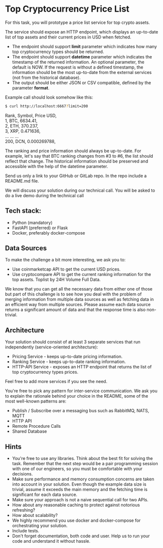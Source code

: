# Top Cryptocurrency Price List

For this task, you will prototype a price list service for top crypto assets.

The service should expose an HTTP endpoint, which displays an up-to-date list of top assets and their current prices in USD when fetched.

- The endpoint should support **limit** parameter which indicates how many top cryptocurrency types should be returned.
- The endpoint should support **datetime** parameter which indicates the timestamp of the returned information. An optional parameter, the default is NOW. If the request is without a defined timestamp, the information should be the most up-to-date from the external services (not from the historical database).
- The output should be either JSON or CSV compatible, defined by the parameter **format**.

Example call should look somehow like this:
```bash
$ curl http://localhost:6667?limit=200
```

Rank, Symbol, Price USD, <br>
1, BTC, 6634.41, <br>
2, ETH, 370.237, <br>
3, XRP, 0.471636, <br>
... ... ... <br>
200, DCN, 0.000269788,

The ranking and price information should always be up-to-date. For example, let's say that BTC ranking changes from #3 to #6, the list should reflect that change. The historical information should be preserved and accessible with the help of the datetime parameter.

Send us only a link to your GitHub or GitLab repo. In the repo include a README.md file.

We will discuss your solution during our technical call. You will be asked to do a live demo during the technical call

## Tech stack:
- Python (mandatory)
- FastAPI (preferred) or Flask
- Docker, preferably docker-compose

## Data Sources
To make the challenge a bit more interesting, we ask you to:
- Use coinmarketcap API to get the current USD prices.
- Use cryptocompare API to get the current ranking information for the top assets. Toplist by 24H Volume Full Data.

We know that you can get all the necessary data from either one of those but part of this challenge is to see how you deal with the problem of merging information from multiple data sources as well as fetching data in an efficient way from multiple sources. Please assume each data source returns a significant amount of data and that the response time is also non-trivial.

## Architecture
Your solution should consist of at least 3 separate services that run independently (service-oriented architecture):
- Pricing Service - keeps up-to-date pricing information.
- Ranking Service - keeps up-to-date ranking information.
- HTTP-API Service - exposes an HTTP endpoint that returns the list of top cryptocurrency types prices.

Feel free to add more services if you see the need.

You're free to pick any pattern for inter-service communication. We ask you to explain the rationale behind your choice in the README, some of the most well-known patterns are:
- Publish / Subscribe over a messaging bus such as RabbitMQ, NATS, MQTT
- HTTP API
- Remote Procedure Calls
- Shared Database

## Hints
- You're free to use any libraries. Think about the best fit for solving the task. Remember that the next step would be a pair programming session with one of our engineers, so you must be comfortable with your decisions.
- Make sure performance and memory consumption concerns are taken into account in your solution. Even though the example data size is trivial, assume it exceeds the main memory and the fetching time is significant for each data source.
- Make sure your approach is not a naive sequential call for two APIs.
- How about any reasonable caching to protect against notorious refreshing?
- How about scalability?
- We highly recommend you use docker and docker-compose for orchestrating your solution.
- Include tests.
- Don't forget documentation, both code and user. Help us to run your code and understand it without hassle.